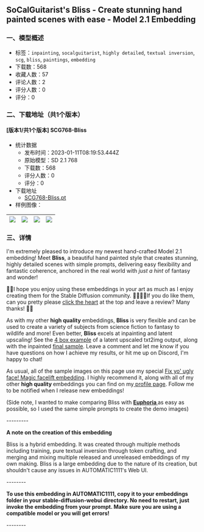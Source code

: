 ## SoCalGuitarist's Bliss - Create stunning hand painted scenes with ease - Model 2.1 Embedding
### 一、模型概述

- 标签：`inpainting`, `socalguitarist`, `highly detailed`, `textual inversion`, `scg`, `bliss`, `paintings`, `embedding`
- 下载数：568
- 收藏人数：57
- 评论人数：2
- 评分人数：0
- 评分：0

### 二、下载地址（共1个版本）

#### [版本1/共1个版本] SCG768-Bliss

- 统计数据
  - 发布时间：2023-01-11T08:19:53.444Z
  - 原始模型：SD 2.1 768
  - 下载数：568
  - 评分人数：0
  - 评分：0
- 下载地址
  - [SCG768-Bliss.pt](https://civitai.com/api/download/models/4881)
- 样例图像：

| <img src="https://image.civitai.com/xG1nkqKTMzGDvpLrqFT7WA/b155e721-3ca7-4d61-4ad3-13797de0a000/width=450/35040.jpeg" /> | <img src="https://image.civitai.com/xG1nkqKTMzGDvpLrqFT7WA/bbbbf1b3-51d3-4076-204f-d37027c7dd00/width=450/35039.jpeg" /> | <img src="https://image.civitai.com/xG1nkqKTMzGDvpLrqFT7WA/ae95cea0-7061-46d1-db01-1988b5682f00/width=450/35057.jpeg" /> | <img src="https://image.civitai.com/xG1nkqKTMzGDvpLrqFT7WA/c48d80ca-6716-44fa-0128-2a02ba6bac00/width=450/35056.jpeg" /> |
| ---- | ---- | ---- | ---- |


### 三、详情
<p>I'm extremely pleased to introduce my newest hand-crafted Model 2.1 embedding! Meet <strong>Bliss</strong>, a beautiful hand painted style that creates stunning, highly detailed scenes with simple prompts, delivering easy flexibility and fantastic coherence, anchored in the real world with <em>just a hint</em> of fantasy and wonder!</p><p></p><p>💖💖I hope you enjoy using these embeddings in your art as much as I enjoy creating them for the Stable Diffusion community. 🙏🏼🙏🏼If you do like them, can you pretty please <u>click the heart</u> at the top and leave a review? Many thanks! 💖💖</p><p></p><p>As with my other <strong>high quality </strong>embeddings, <strong>Bliss </strong>is very flexible and can be used to create a variety of subjects from science fiction to fantasy to wildlife and more! Even better, <strong>Bliss </strong>excels at inpainting and latent upscaling! See the <a target="_blank" rel="ugc" href="https://imagecache.civitai.com/xG1nkqKTMzGDvpLrqFT7WA/405ff70c-639a-4ce5-8e37-fe79a2611d00/width=2560">4 box example</a> of a latent upscaled txt2img output, along with the inpainted <a target="_blank" rel="ugc" href="https://imagecache.civitai.com/xG1nkqKTMzGDvpLrqFT7WA/480bcfa1-63bf-4f10-9af3-604b553bd400/width=1280">final sample</a>. Leave a comment and let me know if you have questions on how I achieve my results, or hit me up on Discord, I'm happy to chat!</p><p></p><p>As usual, all of the sample images on this page use my special <a target="_blank" rel="ugc" href="https://civitai.com/models/2385/socalguitarists-magic-facelift-negative-embedding-for-model-2x-fix-yo-ugly-faces">Fix yo' ugly face! Magic facelift embedding</a>. I highly recommend it, along with all of my other <strong>high quality </strong>embeddings you can find on my<a target="_blank" rel="ugc" href="https://civitai.com/user/SoCalGuitarist"> profile page</a>. Follow me to be notified when I release new embeddings!</p><p>(Side note, I wanted to make comparing Bliss with <a target="_blank" rel="ugc" href="https://civitai.com/models/3163/socalguitarists-euphoria-and-nebula-a-whimsical-world-of-beards-beefcakes-and-beauties-model-2x-embedding"><strong>Euphoria </strong></a>as easy as possible, so I used the same simple prompts to create the demo images)</p><p>---------</p><p><strong>A note on the creation of this embedding</strong></p><p>Bliss is a hybrid embedding. It was created through multiple methods including training, pure textual inversion through token crafting, and merging and mixing multiple released and unreleased embeddings of my own making. Bliss is a large embedding due to the nature of its creation, but shouldn't cause any issues in AUTOMATIC1111's Web UI.</p><p>--------</p><p><strong>To use this embedding in AUTOMATIC1111, copy it to your embeddings folder in your stable-diffusion-webui directory. No need to restart, just invoke the embedding from your prompt. Make sure you are using a compatible model or you will get errors!</strong></p><p>--------</p>